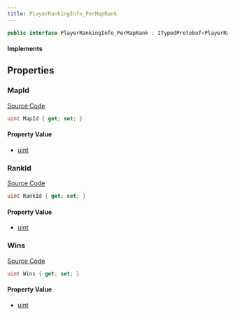 ```yaml
---
title: PlayerRankingInfo_PerMapRank
---
```


```csharp
public interface PlayerRankingInfo_PerMapRank : ITypedProtobuf<PlayerRankingInfo_PerMapRank>, INativeHandle
```

#### Implements

## Properties

### MapId

[Source Code](https://github.com/swiftly-solution/swiftlys2/blob/main/managed/src/SwiftlyS2.Generated/Protobufs/Interfaces/PlayerRankingInfo_PerMapRank.cs#L13)

```csharp
uint MapId { get; set; }
```

#### Property Value

- [uint](https://learn.microsoft.com/dotnet/api/system.uint32)

### RankId

[Source Code](https://github.com/swiftly-solution/swiftlys2/blob/main/managed/src/SwiftlyS2.Generated/Protobufs/Interfaces/PlayerRankingInfo_PerMapRank.cs#L16)

```csharp
uint RankId { get; set; }
```

#### Property Value

- [uint](https://learn.microsoft.com/dotnet/api/system.uint32)

### Wins

[Source Code](https://github.com/swiftly-solution/swiftlys2/blob/main/managed/src/SwiftlyS2.Generated/Protobufs/Interfaces/PlayerRankingInfo_PerMapRank.cs#L19)

```csharp
uint Wins { get; set; }
```

#### Property Value

- [uint](https://learn.microsoft.com/dotnet/api/system.uint32)

